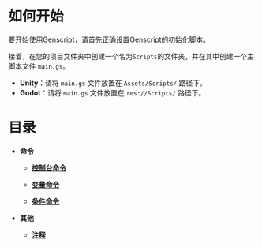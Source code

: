 # 如何开始

要开始使用Genscript，请首先[正确设置Genscript的初始化脚本](/GenScriptInitialization/README.md)。

接着，在您的项目文件夹中创建一个名为`Scripts`的文件夹，并在其中创建一个主脚本文件 `main.gs`。

- **Unity**：请将 `main.gs` 文件放置在 `Assets/Scripts/` 路径下。
- **Godot**：请将 `main.gs` 文件放置在 `res://Scripts/` 路径下。

# 目录  
  
* **命令**  
  
  * **[控制台命令](Command/Console.md)**
    
  * **[变量命令](Command/Variable.md)**  
    
  * **[条件命令](Command/When.md)**  
    
* **其他**    
  
  * **[注释](Others/Comment.md)**
